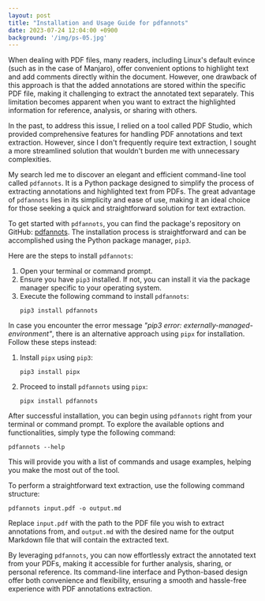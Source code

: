 ```yaml
---
layout: post
title: "Installation and Usage Guide for pdfannots"
date: 2023-07-24 12:04:00 +0900
background: '/img/ps-05.jpg'
---
```


When dealing with PDF files, many readers, including Linux's default evince (such as in the case of Manjaro), offer convenient options to highlight text and add comments directly within the document. However, one drawback of this approach is that the added annotations are stored within the specific PDF file, making it challenging to extract the annotated text separately. This limitation becomes apparent when you want to extract the highlighted information for reference, analysis, or sharing with others.

In the past, to address this issue, I relied on a tool called PDF Studio, which provided comprehensive features for handling PDF annotations and text extraction. However, since I don't frequently require text extraction, I sought a more streamlined solution that wouldn't burden me with unnecessary complexities.

My search led me to discover an elegant and efficient command-line tool called `pdfannots`. It is a Python package designed to simplify the process of extracting annotations and highlighted text from PDFs. The great advantage of `pdfannots` lies in its simplicity and ease of use, making it an ideal choice for those seeking a quick and straightforward solution for text extraction.

To get started with `pdfannots`, you can find the package's repository on GitHub: [pdfannots](https://github.com/0xabu/pdfannots). The installation process is straightforward and can be accomplished using the Python package manager, `pip3`.

Here are the steps to install `pdfannots`:

1. Open your terminal or command prompt.
2. Ensure you have `pip3` installed. If not, you can install it via the package manager specific to your operating system.
3. Execute the following command to install `pdfannots`: 
   ```
   pip3 install pdfannots
   ```

In case you encounter the error message *"pip3 error: externally-managed-environment"*, there is an alternative approach using `pipx` for installation. Follow these steps instead:

1. Install `pipx` using `pip3`:
   ```
   pip3 install pipx
   ```

2. Proceed to install `pdfannots` using `pipx`:
   ```
   pipx install pdfannots
   ```

After successful installation, you can begin using `pdfannots` right from your terminal or command prompt. To explore the available options and functionalities, simply type the following command:

```
pdfannots --help
```

This will provide you with a list of commands and usage examples, helping you make the most out of the tool.

To perform a straightforward text extraction, use the following command structure:

```
pdfannots input.pdf -o output.md
```

Replace `input.pdf` with the path to the PDF file you wish to extract annotations from, and `output.md` with the desired name for the output Markdown file that will contain the extracted text.

By leveraging `pdfannots`, you can now effortlessly extract the annotated text from your PDFs, making it accessible for further analysis, sharing, or personal reference. Its command-line interface and Python-based design offer both convenience and flexibility, ensuring a smooth and hassle-free experience with PDF annotations extraction.
